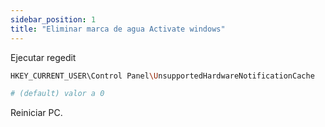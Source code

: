 ```yaml
---
sidebar_position: 1
title: "Eliminar marca de agua Activate windows"
---
```


Ejecutar regedit

```bash
HKEY_CURRENT_USER\Control Panel\UnsupportedHardwareNotificationCache

# (default) valor a 0
```

Reiniciar PC.
